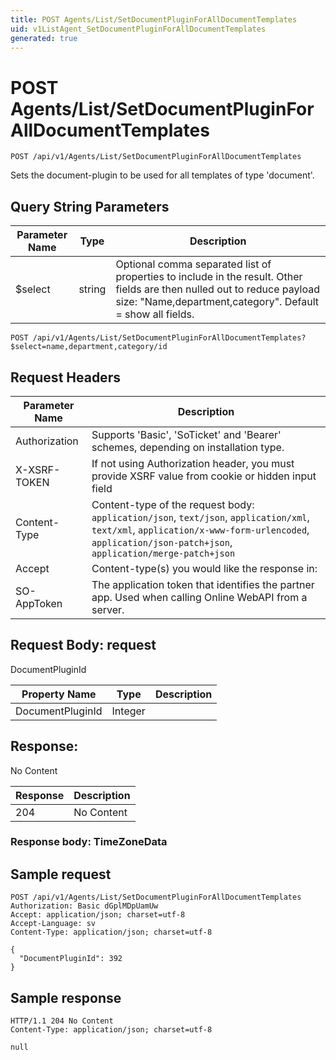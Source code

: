 ```yaml
---
title: POST Agents/List/SetDocumentPluginForAllDocumentTemplates
uid: v1ListAgent_SetDocumentPluginForAllDocumentTemplates
generated: true
---
```


# POST Agents/List/SetDocumentPluginForAllDocumentTemplates

```http
POST /api/v1/Agents/List/SetDocumentPluginForAllDocumentTemplates
```

Sets the document-plugin to be used for all templates of type 'document'.







## Query String Parameters

| Parameter Name | Type |  Description |
|----------------|------|--------------|
| $select | string |  Optional comma separated list of properties to include in the result. Other fields are then nulled out to reduce payload size: "Name,department,category". Default = show all fields. |

```http
POST /api/v1/Agents/List/SetDocumentPluginForAllDocumentTemplates?$select=name,department,category/id
```


## Request Headers

| Parameter Name | Description |
|----------------|-------------|
| Authorization  | Supports 'Basic', 'SoTicket' and 'Bearer' schemes, depending on installation type. |
| X-XSRF-TOKEN   | If not using Authorization header, you must provide XSRF value from cookie or hidden input field |
| Content-Type | Content-type of the request body: `application/json`, `text/json`, `application/xml`, `text/xml`, `application/x-www-form-urlencoded`, `application/json-patch+json`, `application/merge-patch+json` |
| Accept         | Content-type(s) you would like the response in:  |
| SO-AppToken | The application token that identifies the partner app. Used when calling Online WebAPI from a server. |

## Request Body: request 

DocumentPluginId 

| Property Name | Type |  Description |
|----------------|------|--------------|
| DocumentPluginId | Integer |  |

## Response:

No Content

| Response | Description |
|----------------|-------------|
| 204 | No Content |

### Response body: TimeZoneData


## Sample request

```http!
POST /api/v1/Agents/List/SetDocumentPluginForAllDocumentTemplates
Authorization: Basic dGplMDpUamUw
Accept: application/json; charset=utf-8
Accept-Language: sv
Content-Type: application/json; charset=utf-8

{
  "DocumentPluginId": 392
}
```

## Sample response

```http_
HTTP/1.1 204 No Content
Content-Type: application/json; charset=utf-8

null
```